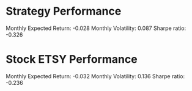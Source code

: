 # Strategy Performance
Monthly Expected Return: -0.028
Monthly Volatility: 0.087
Sharpe ratio: -0.326
# Stock ETSY Performance
Monthly Expected Return: -0.032
Monthly Volatility: 0.136
Sharpe ratio: -0.236
